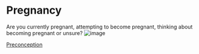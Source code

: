 <h1>Pregnancy</h1>

Are you currently pregnant, attempting to become pregnant, thinking about becoming pregnant or unsure?
![image](https://github.com/tactica/pregnancy-ibd/raw/master/images/pregnancy.jpg)

[Preconception](preconception)
